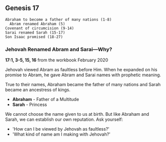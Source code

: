 ## Genesis 17

```
Abraham to become a father of many nations (1-8)
  Abram renamed Abraham (5)
Covenant of circumcision (9-14)
Sarai renamed Sarah (15-17)
Son Isaac promised (18-27)
```

### Jehovah Renamed Abram and Sarai​—Why?

**17:1, 3-5, 15, 16** from the workbook February 2020

Jehovah viewed Abram as faultless before Him. When he expanded on his promise to Abram, he gave Abram and Sarai names with prophetic meaning.

True to their names, Abraham became the father of many nations and Sarah became an ancestress of kings.

- **Abraham** - Father of a Multitude
- **Sarah** - Princess

We cannot choose the name given to us at birth. But like Abraham and Sarah, we can establish our own reputation. Ask yourself:
- 'How can I be viewed by Jehovah as faultless?'
- 'What kind of name am I making with Jehovah?'
